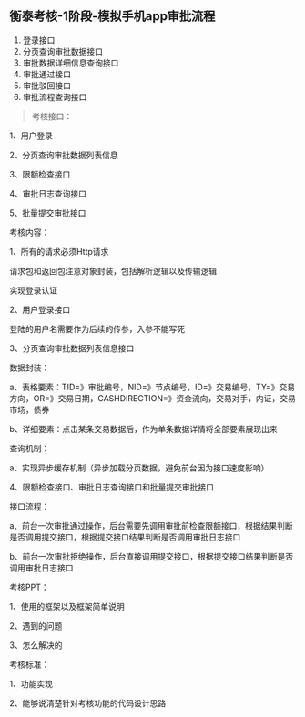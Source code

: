 ## 衡泰考核-1阶段-模拟手机app审批流程
1. 登录接口
2. 分页查询审批数据接口
3. 审批数据详细信息查询接口
4. 审批通过接口
5. 审批驳回接口
6. 审批流程查询接口


> 考核接口：

1、用户登录

2、分页查询审批数据列表信息

3、限额检查接口

4、审批日志查询接口

5、批量提交审批接口

考核内容：

1、所有的请求必须Http请求

请求包和返回包注意对象封装，包括解析逻辑以及传输逻辑

实现登录认证

2、用户登录接口

登陆的用户名需要作为后续的传参，入参不能写死

3、分页查询审批数据列表信息接口

数据封装：

a、表格要素：TID=》审批编号，NID=》节点编号，ID=》交易编号，TY=》交易方向，OR=》交易日期，CASHDIRECTION=》资金流向，交易对手，内证，交易市场，债券

b、详细要素：点击某条交易数据后，作为单条数据详情将全部要素展现出来

查询机制：

a、实现异步缓存机制（异步加载分页数据，避免前台因为接口速度影响）

4、限额检查接口、审批日志查询接口和批量提交审批接口

接口流程：

a、前台一次审批通过操作，后台需要先调用审批前检查限额接口，根据结果判断是否调用提交接口，根据提交接口结果判断是否调用审批日志接口

b、前台一次审批拒绝操作，后台直接调用提交接口，根据提交接口结果判断是否调用审批日志接口

考核PPT：

1、使用的框架以及框架简单说明

2、遇到的问题

3、怎么解决的

考核标准：

1、功能实现

2、能够说清楚针对考核功能的代码设计思路 
